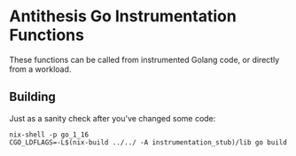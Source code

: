 # Antithesis Go Instrumentation Functions

These functions can be called from instrumented Golang code, 
or directly from a workload.

## Building

Just as a sanity check after you've changed some code:

```shell
nix-shell -p go_1_16
CGO_LDFLAGS=-L$(nix-build ../../ -A instrumentation_stub)/lib go build
```